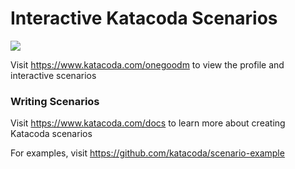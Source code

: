 # Interactive Katacoda Scenarios

[![](http://shields.katacoda.com/katacoda/onegoodm/count.svg)](https://www.katacoda.com/onegoodm "Get your profile on Katacoda.com")

Visit https://www.katacoda.com/onegoodm to view the profile and interactive scenarios

### Writing Scenarios
Visit https://www.katacoda.com/docs to learn more about creating Katacoda scenarios

For examples, visit https://github.com/katacoda/scenario-example
